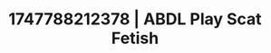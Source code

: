 ---
categories:
- Sensual teasing
- Sultry laughter
- Romantasy erotica
- Soft spanking
- Lustful close-up
image: /assets/images/1747788212378.jpg
layout: post
seo:
  description: Featured content with artistic Scat Fetish, ABDL Play. HD images available.
  keywords: Scat Fetish, ABDL Play
  og_image: /assets/images/1747788212378.jpg
  schema_type: VisualArtwork
tags:
- '#1747788212378'
- ABDL Play
- Scat Fetish
title: 1747788212378 | ABDL Play Scat Fetish
---
